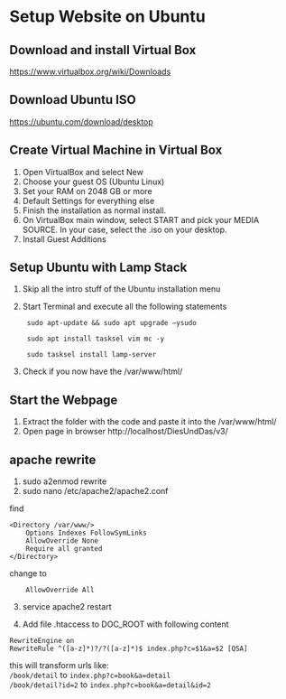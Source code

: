 # Setup Website on Ubuntu 

## Download and install Virtual Box 

https://www.virtualbox.org/wiki/Downloads 

## Download Ubuntu ISO 

https://ubuntu.com/download/desktop 


## Create Virtual Machine in Virtual Box


1. Open VirtualBox and select New
2. Choose your guest OS (Ubuntu Linux)
3. Set your RAM on 2048 GB or more
5. Default Settings for everything else
6. Finish the installation as normal install.
7. On VirtualBox main window, select START and pick your MEDIA SOURCE. In your case, select the .iso on your desktop.
8. Install Guest Additions

## Setup Ubuntu with Lamp Stack
1. Skip all the intro stuff of the Ubuntu installation menu 
2. Start Terminal and execute all the following statements
		
		sudo apt-update && sudo apt upgrade –ysudo 

		sudo apt install tasksel vim mc -y 

		sudo tasksel install lamp-server 
3. Check if you now have the /var/www/html/

## Start the Webpage
1. Extract the folder with the code and paste it into the /var/www/html/
2. Open page in browser http://localhost/DiesUndDas/v3/

## apache rewrite
1) sudo a2enmod rewrite
2) sudo nano /etc/apache2/apache2.conf

find
```
<Directory /var/www/>
	Options Indexes FollowSymLinks
	AllowOverride None
	Require all granted
</Directory>
```

change to
```
	AllowOverride All
```

3) service apache2 restart

4) Add file .htaccess to DOC_ROOT
with following content

```
RewriteEngine on
RewriteRule ^([a-z]*)?/?([a-z]*)$ index.php?c=$1&a=$2 [QSA]
```

this will transform urls like:  
`/book/detail` to `index.php?c=book&a=detail`  
`/book/detail?id=2` to `index.php?c=book&a=detail&id=2`